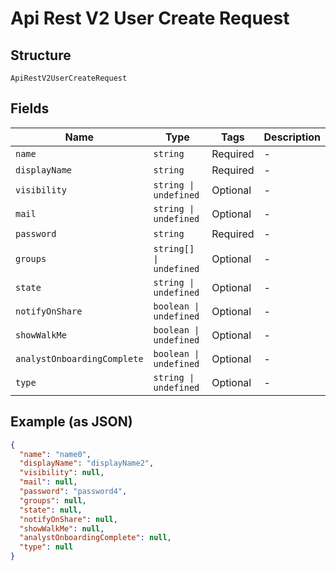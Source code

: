 
# Api Rest V2 User Create Request

## Structure

`ApiRestV2UserCreateRequest`

## Fields

| Name | Type | Tags | Description |
|  --- | --- | --- | --- |
| `name` | `string` | Required | - |
| `displayName` | `string` | Required | - |
| `visibility` | `string \| undefined` | Optional | - |
| `mail` | `string \| undefined` | Optional | - |
| `password` | `string` | Required | - |
| `groups` | `string[] \| undefined` | Optional | - |
| `state` | `string \| undefined` | Optional | - |
| `notifyOnShare` | `boolean \| undefined` | Optional | - |
| `showWalkMe` | `boolean \| undefined` | Optional | - |
| `analystOnboardingComplete` | `boolean \| undefined` | Optional | - |
| `type` | `string \| undefined` | Optional | - |

## Example (as JSON)

```json
{
  "name": "name0",
  "displayName": "displayName2",
  "visibility": null,
  "mail": null,
  "password": "password4",
  "groups": null,
  "state": null,
  "notifyOnShare": null,
  "showWalkMe": null,
  "analystOnboardingComplete": null,
  "type": null
}
```

